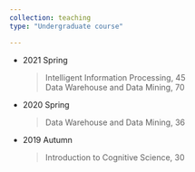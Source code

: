 ```yaml
---
collection: teaching
type: "Undergraduate course"

---
```

* 2021 Spring
    > Intelligent Information Processing, 45  
    > Data Warehouse and Data Mining, 70  
* 2020 Spring  
    > Data Warehouse and Data Mining, 36  
* 2019 Autumn
    > Introduction to Cognitive Science, 30  
